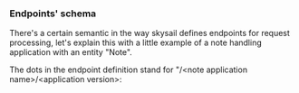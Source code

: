 ### Endpoints' schema

There's a certain semantic in the way skysail defines endpoints for request processing, let's explain this with a little example of a note handling application with an entity "Note".

The dots in the endpoint definition stand for "/&lt;note application name&gt;/&lt;application version&gt;:



